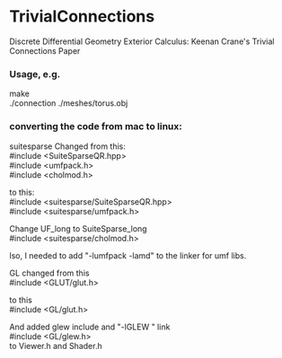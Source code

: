 # TrivialConnections
Discrete Differential Geometry Exterior Calculus:  Keenan Crane's Trivial Connections Paper

### Usage, e.g.

make <br/>
./connection ./meshes/torus.obj

### converting the code from mac to linux:

 suitesparse Changed from this: <br/>
   #include <SuiteSparseQR.hpp> <br/>
   #include <umfpack.h> <br/>
   #include <cholmod.h>

 to this: <br/>
   #include <suitesparse/SuiteSparseQR.hpp> <br/>
   #include <suitesparse/umfpack.h>
   
Change UF_long to SuiteSparse_long <br/>
   #include <suitesparse/cholmod.h>

lso, 
 I needed to add "-lumfpack -lamd"
 to the linker for umf libs.

 GL changed from this<br/>
   #include <GLUT/glut.h>

to this  <br/>
   #include <GL/glut.h>

And added glew include and "-lGLEW " link  <br/>
   #include <GL/glew.h>  <br/>
   to Viewer.h and Shader.h

